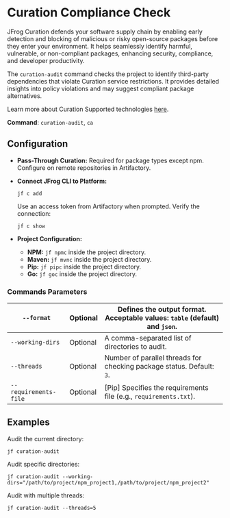 # Curation Compliance Check

JFrog Curation defends your software supply chain by enabling early detection and blocking of malicious or risky open-source packages before they enter your environment. It helps seamlessly identify harmful, vulnerable, or non-compliant packages, enhancing security, compliance, and developer productivity.

The `curation-audit` command checks the project to identify third-party dependencies that violate Curation service restrictions. It provides detailed insights into policy violations and may suggest compliant package alternatives.

Learn more about Curation Supported technologies [here](../../products/curation/curation-supported-technologies.md).

**Command**: `curation-audit`, `ca`

## Configuration

* **Pass-Through Curation:** Required for package types except npm. Configure on remote repositories in Artifactory.
*   **Connect JFrog CLI to Platform:**

    ```
    jf c add
    ```

    Use an access token from Artifactory when prompted. Verify the connection:

    ```
    jf c show
    ```
* **Project Configuration:**
  * **NPM:** `jf npmc` inside the project directory.
  * **Maven:** `jf mvnc` inside the project directory.
  * **Pip:** `jf pipc` inside the project directory.
  * **Go:** `jf goc` inside the project directory.

### Commands Parameters

| `--format`            | Optional | Defines the output format. Acceptable values: `table` (default) and `json`. |
| --------------------- | -------- | --------------------------------------------------------------------------- |
| `--working-dirs`      | Optional | A comma-separated list of directories to audit.                             |
| `--threads`           | Optional | Number of parallel threads for checking package status. Default: `3`.       |
| `--requirements-file` | Optional | \[Pip] Specifies the requirements file (e.g., `requirements.txt`).          |

## Examples

Audit the current directory:

```
jf curation-audit
```

Audit specific directories:

```
jf curation-audit --working-dirs="/path/to/project/npm_project1,/path/to/project/npm_project2"
```

Audit with multiple threads:

```
jf curation-audit --threads=5
```
